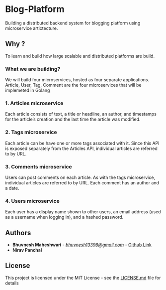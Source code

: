 # Blog-Platform
Building a distributed backend system for blogging platform using microservice artictecture.

## Why ?

To learn and build how large scalable and distributed platforms are build.

### What we are building?

We will build four microservices, hosted as four separate applications. Article, User, Tag, Comment are the four microservices that will be implemeted in Golang

### 1. Articles microservice
Each article consists of text, a title or headline, an author, and timestamps for the article’s creation and the last time the article was modified.

### 2. Tags microservice
Each article can be have one or more tags associated with it. Since this API is exposed separately from the Articles API, individual articles are referred to by URL.

### 3. Comments microservice
Users can post comments on each article. As with the tags microservice, individual articles are referred to by URL. Each comment has an author and a date.

### 4. Users microservice
Each user has a display name shown to other users, an email address (used as a username when logging in), and a hashed password.


## Authors

* **Bhuvnesh Maheshwari** - *bhuvnesh13396@gmail.com* - [Github Link](https://github.com/bhuvnesh13396)
* **Nirav Panchal**


## License

This project is licensed under the MIT License - see the [LICENSE.md](LICENSE.md) file for details
